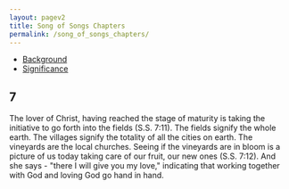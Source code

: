 ```yaml
---
layout: pagev2
title: Song of Songs Chapters
permalink: /song_of_songs_chapters/
---
```

- [Background](#background)
- [Significance](#significance)

## 7

The lover of Christ, having reached the stage of maturity is taking the initiative to go forth into the fields (S.S. 7:11). The fields signify the whole earth. The villages signify the totality of all the cities on earth. The vineyards are the local churches. Seeing if the vineyards are in bloom is a picture of us today taking care of our fruit, our new ones (S.S. 7:12). And she says - "there I will give you my love," indicating that working together with God and loving God go hand in hand.